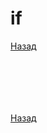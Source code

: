 # if

[Назад][back]

```go

```

```go

```

```go

```

```go

```

```go

```

```go

```

[Назад][back]

[back]: </> "Назад к оглавлению"
